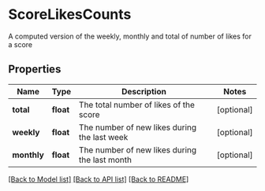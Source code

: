 # ScoreLikesCounts

A computed version of the weekly, monthly and total of number of likes for a score 
## Properties
Name | Type | Description | Notes
------------ | ------------- | ------------- | -------------
**total** | **float** | The total number of likes of the score | [optional] 
**weekly** | **float** | The number of new likes during the last week | [optional] 
**monthly** | **float** | The number of new likes during the last month | [optional] 

[[Back to Model list]](../README.md#documentation-for-models) [[Back to API list]](../README.md#documentation-for-api-endpoints) [[Back to README]](../README.md)


